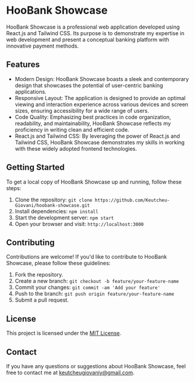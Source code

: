 # HooBank Showcase

HooBank Showcase is a professional web application developed using React.js and Tailwind CSS. Its purpose is to demonstrate my expertise in web development and present a conceptual banking platform with innovative payment methods.

## Features

- Modern Design: HooBank Showcase boasts a sleek and contemporary design that showcases the potential of user-centric banking applications.
- Responsive Layout: The application is designed to provide an optimal viewing and interaction experience across various devices and screen sizes, ensuring accessibility for a wide range of users.
- Code Quality: Emphasizing best practices in code organization, readability, and maintainability, HooBank Showcase reflects my proficiency in writing clean and efficient code.
- React.js and Tailwind CSS: By leveraging the power of React.js and Tailwind CSS, HooBank Showcase demonstrates my skills in working with these widely adopted frontend technologies.

## Getting Started

To get a local copy of HooBank Showcase up and running, follow these steps:

1. Clone the repository: `git clone https://github.com/Keutcheu-Giovani/hoobank-showcase.git`
2. Install dependencies: `npm install`
3. Start the development server: `npm start`
4. Open your browser and visit: `http://localhost:3000`

## Contributing

Contributions are welcome! If you'd like to contribute to HooBank Showcase, please follow these guidelines:

1. Fork the repository.
2. Create a new branch: `git checkout -b feature/your-feature-name`
3. Commit your changes: `git commit -am 'Add your feature'`
4. Push to the branch: `git push origin feature/your-feature-name`
5. Submit a pull request.

## License

This project is licensed under the [MIT License](LICENSE).

## Contact

If you have any questions or suggestions about HooBank Showcase, feel free to contact me at [keutcheugiovaniy@gmail.com](mailto:keutcheugiovaniy@gmail.com).
